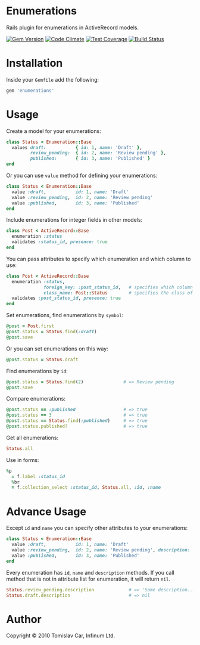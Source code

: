 Enumerations
============

Rails plugin for enumerations in ActiveRecord models.

[![Gem Version](https://badge.fury.io/rb/enumerations.svg)](https://badge.fury.io/rb/enumerations)
[![Code Climate](https://codeclimate.com/github/infinum/enumerations/badges/gpa.svg)](https://codeclimate.com/github/infinum/enumerations)
[![Test Coverage](https://codeclimate.com/github/infinum/enumerations/badges/coverage.svg)](https://codeclimate.com/github/infinum/enumerations/coverage)
[![Build Status](https://travis-ci.org/infinum/enumerations.svg?branch=master)](https://travis-ci.org/infinum/enumerations)

Installation
============

Inside your `Gemfile` add the following:

```ruby
gem 'enumerations'
```

Usage
=====

Create a model for your enumerations:

```ruby
class Status < Enumeration::Base
  values draft:           { id: 1, name: 'Draft' },
         review_pending:  { id: 2, name: 'Review pending' },
         published:       { id: 3, name: 'Published' }
end
```

Or you can use `value` method for defining your enumerations:

```ruby
class Status < Enumeration::Base
  value :draft,           id: 1, name: 'Draft'
  value :review_pending,  id: 2, name: 'Review pending'
  value :published,       id: 3, name: 'Published'
end
```

Include enumerations for integer fields in other models:

```ruby
class Post < ActiveRecord::Base
  enumeration :status
  validates :status_id, presence: true
end
```

You can pass attributes to specify which enumeration and which column to use:

```ruby
class Post < ActiveRecord::Base
  enumeration :status,
              foreign_key: :post_status_id,   # specifies which column to use
              class_name: Post::Status        # specifies the class of the enumerator
  validates :post_status_id, presence: true
end
```

Set enumerations, find enumerations by `symbol`:

```ruby
@post = Post.first
@post.status = Status.find(:draft)
@post.save
```

Or you can set enumerations on this way:

```ruby
@post.status = Status.draft
```

Find enumerations by `id`:

```ruby
@post.status = Status.find(2)               # => Review pending
@post.save
```

Compare enumerations:

```ruby
@post.status == :published                  # => true
@post.status == 3                           # => true
@post.status == Status.find(:published)     # => true
@post.status.published?                     # => true
```

Get all enumerations:

```ruby
Status.all
```

Use in forms:

```ruby
%p
  = f.label :status_id
  %br
  = f.collection_select :status_id, Status.all, :id, :name
```

Advance Usage
=====

Except `id` and `name` you can specify other attributes to your enumerations:

```ruby
class Status < Enumeration::Base
  value :draft,           id: 1, name: 'Draft'
  value :review_pending,  id: 2, name: 'Review pending', description: 'Some description...'
  value :published,       id: 3, name: 'Published'
end
```

Every enumeration has `id`, `name` and `description` methods. If you call method that is not in attribute list for enumeration, it will return `nil`.

```ruby
Status.review_pending.description             # => 'Some description...'
Status.draft.description                      # => nil
```

Author
======

Copyright © 2010 Tomislav Car, Infinum Ltd.
